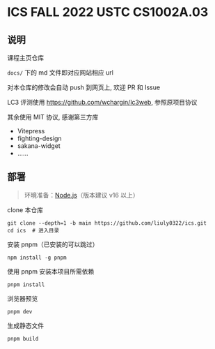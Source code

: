 # ICS FALL 2022 USTC CS1002A.03

## 说明

课程主页仓库

`docs/` 下的 md 文件即对应网站相应 url

对本仓库的修改会自动 push 到网页上, 欢迎 PR 和 Issue

LC3 评测使用 <https://github.com/wchargin/lc3web>, 参照原项目协议

其余使用 MIT 协议, 感谢第三方库

- Vitepress
- fighting-design
- sakana-widget
- ......

## 部署

> 环境准备：[Node.js](http://nodejs.cn/download/)（版本建议 v16 以上）

clone 本仓库

```
git clone --depth=1 -b main https://github.com/liuly0322/ics.git
cd ics  # 进入目录
```

安装 pnpm（已安装的可以跳过）

```
npm install -g pnpm
```

使用 pnpm 安装本项目所需依赖

```
pnpm install
```

浏览器预览

```
pnpm dev
```

生成静态文件

```
pnpm build
```
